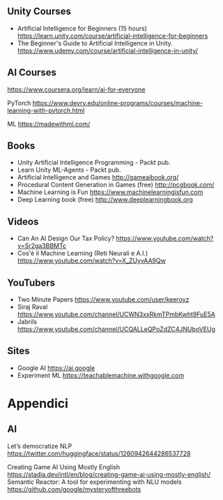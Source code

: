 ## Unity Courses
- Artificial Intelligence for Beginners (15 hours)
<https://learn.unity.com/course/artificial-intelligence-for-beginners>
- The Beginner's Guide to Artificial Intelligence in Unity. 
  https://www.udemy.com/course/artificial-intelligence-in-unity/

## AI Courses
<https://www.coursera.org/learn/ai-for-everyone>

PyTorch
<https://www.devry.edu/online-programs/courses/machine-learning-with-pytorch.html>

ML
<https://madewithml.com/>

## Books
- Unity Artificial Intelligence Programming - Packt pub.
- Learn Unity ML-Agents - Packt pub.
- Artificial Intelligence and Games <http://gameaibook.org/>
- Procedural Content Generation in Games (free) <http://pcgbook.com/>
- Machine Learning is Fun <https://www.machinelearningisfun.com>
- Deep Learning book (free) <http://www.deeplearningbook.org>

## Videos
- Can An AI Design Our Tax Policy?
<https://www.youtube.com/watch?v=Sr2ga3BBMTc>
- Cos'è il Machine Learning (Reti Neurali e A.I.) <https://www.youtube.com/watch?v=X_ZUyvAA9Qw>

## YouTubers
- Two Minute Papers <https://www.youtube.com/user/keeroyz>
- Siraj Raval <https://www.youtube.com/channel/UCWN3xxRkmTPmbKwht9FuE5A>
- Jabrils <https://www.youtube.com/channel/UCQALLeQPoZdZC4JNUboVEUg>

## Sites
- Google AI <https://ai.google>
- Experiment ML <https://teachablemachine.withgoogle.com>

# Appendici
## AI
Let’s democratize NLP
https://twitter.com/huggingface/status/1260942644286537728

Creating Game AI Using Mostly English
https://stadia.dev/intl/en/blog/creating-game-ai-using-mostly-english/
Semantic Reactor: A tool for experimenting with NLU models
https://github.com/google/mysteryofthreebots

